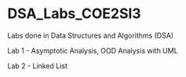 # DSA_Labs_COE2SI3
Labs done in Data Structures and Algorithms (DSA)


Lab 1 - Asymptotic Analysis, OOD Analysis with UML

Lab 2 - Linked List

